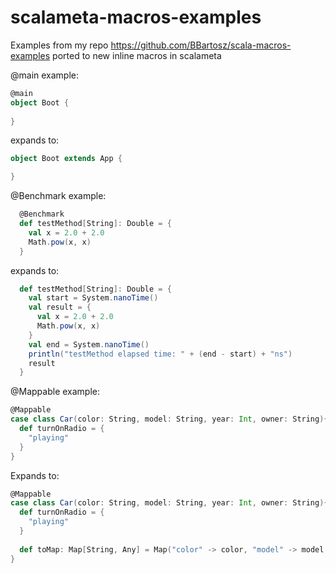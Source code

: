 # scalameta-macros-examples
Examples from my repo https://github.com/BBartosz/scala-macros-examples ported to new inline macros in scalameta

@main example:
```scala
@main
object Boot {
 
}
```
expands to:
```scala
object Boot extends App {

}
```

@Benchmark example:

```scala
  @Benchmark
  def testMethod[String]: Double = {
    val x = 2.0 + 2.0
    Math.pow(x, x)
  }
```

expands to:

```scala
  def testMethod[String]: Double = {
    val start = System.nanoTime()
    val result = {
      val x = 2.0 + 2.0
      Math.pow(x, x)
    }
    val end = System.nanoTime()
    println("testMethod elapsed time: " + (end - start) + "ns")
    result
  }
```

@Mappable example:
```scala
@Mappable
case class Car(color: String, model: String, year: Int, owner: String){
  def turnOnRadio = {
    "playing"
  }
}
```
Expands to:

```scala
@Mappable
case class Car(color: String, model: String, year: Int, owner: String){
  def turnOnRadio = {
    "playing"
  }
  
  def toMap: Map[String, Any] = Map("color" -> color, "model" -> model, "year" -> year, "owner" -> owner)
}
```

